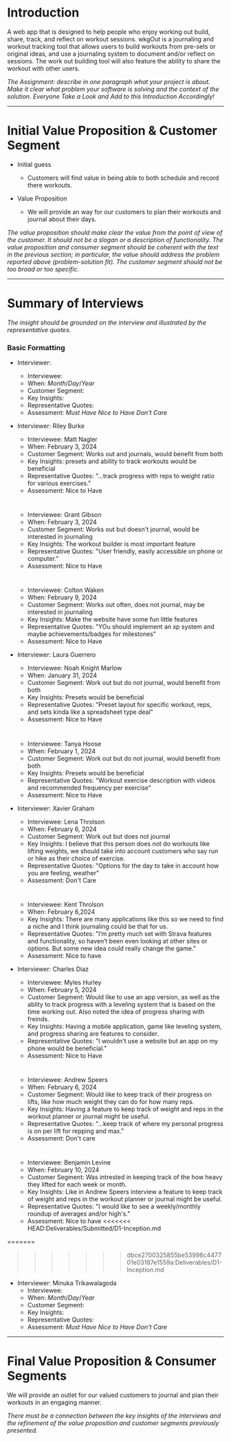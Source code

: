 # **Introduction**
A web app that is designed to help people who enjoy working out build, share, track, and reflect on workout sessions. wkgOut is a journaling and workout tracking tool that allows users to build workouts from pre-sets or original ideas, and use a journaling system to document and/or reflect on sessions. The work out building tool will also feature the ability to share the workout with other users.

*The Assignment: describe in one paragraph what your project is about. Make it clear what problem your software is solving and the context of the solution.*
*Everyone Take a Look and Add to this Introduction Accordingly!*

---
# **Initial Value Proposition & Customer Segment**

-  Initial guess
   -  Customers will find value in being able to both schedule and record there workouts.

-  Value Proposition
   -  We will provide an way for our customers to plan their workouts and journal about their days.   

*The value proposition should make clear the value from the point of view of the customer. It should not be a slogan or a description of functionality. The value proposition and consumer segment should be coherent with the text in the previous section; in particular, the value should address the problem reported above (problem-solution fit). The customer segment should not be too broad or too specific.* 


---
# **Summary of Interviews**

*The insight should be grounded on the interview and illustrated by the representative quotes.*

### Basic Formatting
- Interviewer: 
   - Interviewee:
   - When: *Month*/*Day*/*Year*
   - Customer Segment:
   - Key Insights:
   - Representative Quotes:
   - Assessment: *Must Have* *Nice to Have* *Don't Care*

- Interviewer: Riley Burke
   - Interviewee: Matt Nagler
   - When: February 3, 2024
   - Customer Segment: Works out and journals, would benefit from both
   - Key Insights: presets and ability to track workouts would be beneficial
   - Representative Quotes: "...track progress with reps to weight ratio for various exercises."
   - Assessment: Nice to Have
  #
   - Interviewee: Grant Gibson
   - When: February 3, 2024
   - Customer Segment: Works out but doesn't journal, would be interested in journaling
   - Key Insights: The workout builder is most important feature
   - Representative Quotes: "User friendly, easily accessible on phone or computer."
   - Assessment: Nice to Have
  #
   - Interviewee: Colton Waken
   - When: February 9, 2024
   - Customer Segment: Works out often, does not journal, may be interested in journaling
   - Key Insights: Make the website have some fun little features
   - Representative Quotes: "YOu should implement an xp system and maybe achievements/badges for milestones"
   - Assessment: Nice to Have
 
- Interviewer: Laura Guerrero
   - Interviewee: Noah Knight Marlow
   - When: January 31, 2024
   - Customer Segment: Work out but do not journal, would benefit from both
   - Key Insights: Presets would be beneficial
   - Representative Quotes: "Preset layout for specific workout, reps, and sets kinda like a spreadsheet type deal"
   - Assessment: Nice to Have
  #
   - Interviewee: Tanya Hoose
   - When: February 1, 2024
   - Customer Segment: Work out but do not journal, would benefit from both
   - Key Insights: Presets would be beneficial
   - Representative Quotes: "Workout exercise description with videos and recommended frequency per exercise"
   - Assessment: Nice to Have

- Interviewer: Xavier Graham
  - Interviewee: Lena Throlson
  - When: February 6, 2024
  - Customer Segment: Work out but does not journal
  - Key Insights: I believe that this person does not do workouts like lifting weights, we should take into account customers who say run or hike as their choice of exercise.
  - Representative Quotes: "Options for the day to take in account how you are feeling, weather"
  - Assessment: Don't Care
  #
  - Interviewee: Kent Throlson
  - When: February 6,2024
  - Key Insights: There are many applications like this so we need to find a niche and I think journaling could be that for us.
  - Representative Quotes: "I’m pretty much set with Strava features and functionality, so haven’t been even looking at other sites or options. But some new idea could really change the game."
  - Assessment: Nice to have

- Interviewer: Charles Diaz
   - Interviewee: Myles Hurley
   - When: February 5, 2024
   - Customer Segment: Would like to use an app version, as well as the ablity to track progress with a leveling system that is based on the time working out. Also noted the idea of progress sharing with freinds. 
   - Key Insights: Having a mobile application, game like leveling system, and progress sharing are features to consider.
   - Representative Quotes: "I wouldn't use a website but an app on my phone would be beneficial."
   - Assessment: Nice to Have
  #
   - Interviewee: Andrew Speers
   - When: February 6, 2024
   - Customer Segment: Would like to keep track of their progress on lifts, like how much weight they can do for how many reps.
   - Key Insights: Having a feature to keep track of weight and reps in the workout planner or journal might be useful.
   - Representative Quotes: "...keep track of where my personal progress is on per lift for repping and max."
   - Assessment: Don't care
  #
   - Interviewee: Benjamin Levine
   - When: February 10, 2024
   - Customer Segment: Was intrested in keeping track of the how heavy they lifted for each week or month.
   - Key Insights: Like in Andrew Speers interview a feature to keep track of weight and reps in the workout planner or journal might be useful.
   - Representative Quotes: "I would like to see a weekly/monthly roundup of averages and/or high's."
   - Assessment: Nice to have
<<<<<<< HEAD:Deliverables/Submitted/D1-Inception.md
   
=======

>>>>>>> dbce2700325855be53998c447701e03187e1559a:Deliverables/D1-Inception.md
- Interviewer: Minuka Trikawalagoda
   - Interviewee: 
   - When: *Month*/*Day*/*Year*
   - Customer Segment:
   - Key Insights:
   - Representative Quotes:
   - Assessment: *Must Have* *Nice to Have* *Don't Care*
---
# **Final Value Proposition & Consumer Segments**

We will provide an outlet for our valued customers to journal and plan their workouts in an engaging manner. 

*There must be a connection between the key insights of the interviews and the refinement of the value proposition and customer segments previously presented.*
